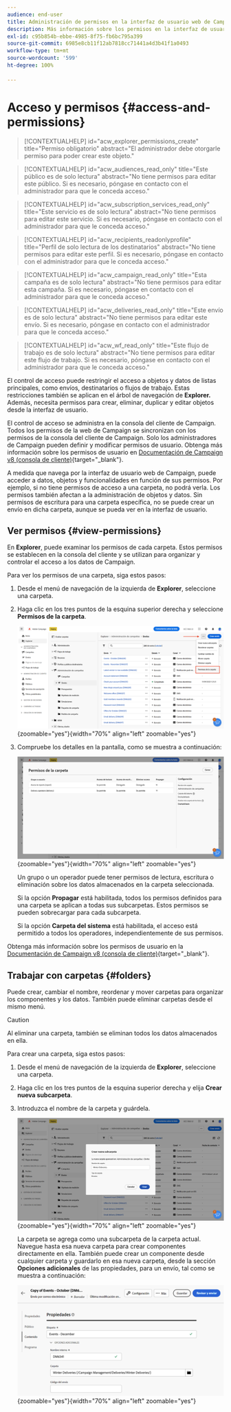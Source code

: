 ```yaml
---
audience: end-user
title: Administración de permisos en la interfaz de usuario web de Campaign
description: Más información sobre los permisos en la interfaz de usuario web de Campaign
exl-id: c95b854b-ebbe-4985-8f75-fb6bc795a399
source-git-commit: 6985e8cb11f12ab7818cc71441a4d3b41f1a0493
workflow-type: tm+mt
source-wordcount: '599'
ht-degree: 100%

---
```


# Acceso y permisos {#access-and-permissions}

>[!CONTEXTUALHELP]
>id="acw_explorer_permissions_create"
>title="Permiso obligatorio"
>abstract="El administrador debe otorgarle permiso para poder crear este objeto."

>[!CONTEXTUALHELP]
>id="acw_audiences_read_only"
>title="Este público es de solo lectura"
>abstract="No tiene permisos para editar este público. Si es necesario, póngase en contacto con el administrador para que le conceda acceso."

>[!CONTEXTUALHELP]
>id="acw_subscription_services_read_only"
>title="Este servicio es de solo lectura"
>abstract="No tiene permisos para editar este servicio. Si es necesario, póngase en contacto con el administrador para que le conceda acceso."

>[!CONTEXTUALHELP]
>id="acw_recipients_readonlyprofile"
>title="Perfil de solo lectura de los destinatarios"
>abstract="No tiene permisos para editar este perfil. Si es necesario, póngase en contacto con el administrador para que le conceda acceso."

>[!CONTEXTUALHELP]
>id="acw_campaign_read_only"
>title="Esta campaña es de solo lectura"
>abstract="No tiene permisos para editar esta campaña. Si es necesario, póngase en contacto con el administrador para que le conceda acceso."

>[!CONTEXTUALHELP]
>id="acw_deliveries_read_only"
>title="Este envío es de solo lectura"
>abstract="No tiene permisos para editar este envío. Si es necesario, póngase en contacto con el administrador para que le conceda acceso."


>[!CONTEXTUALHELP]
>id="acw_wf_read_only"
>title="Este flujo de trabajo es de solo lectura"
>abstract="No tiene permisos para editar este flujo de trabajo. Si es necesario, póngase en contacto con el administrador para que le conceda acceso."



El control de acceso puede restringir el acceso a objetos y datos de listas principales, como envíos, destinatarios o flujos de trabajo. Estas restricciones también se aplican en el árbol de navegación de **Explorer.** Además, necesita permisos para crear, eliminar, duplicar y editar objetos desde la interfaz de usuario.

El control de acceso se administra en la consola del cliente de Campaign. Todos los permisos de la web de Campaign se sincronizan con los permisos de la consola del cliente de Campaign. Solo los administradores de Campaign pueden definir y modificar permisos de usuario. Obtenga más información sobre los permisos de usuario en [Documentación de Campaign v8 (consola de cliente)](https://experienceleague.adobe.com/docs/campaign/campaign-v8/admin/permissions/gs-permissions.html?lang=es){target="_blank"}.

A medida que navega por la interfaz de usuario web de Campaign, puede acceder a datos, objetos y funcionalidades en función de sus permisos. Por ejemplo, si no tiene permisos de acceso a una carpeta, no podrá verla. Los permisos también afectan a la administración de objetos y datos. Sin permisos de escritura para una carpeta específica, no se puede crear un envío en dicha carpeta, aunque se pueda ver en la interfaz de usuario.

## Ver permisos {#view-permissions}

En **Explorer**, puede examinar los permisos de cada carpeta. Estos permisos se establecen en la consola del cliente y se utilizan para organizar y controlar el acceso a los datos de Campaign.

Para ver los permisos de una carpeta, siga estos pasos:

1. Desde el menú de navegación de la izquierda de **Explorer**, seleccione una carpeta.
1. Haga clic en los tres puntos de la esquina superior derecha y seleccione **Permisos de la carpeta**.

   ![](assets/permissions-view-menu.png){zoomable="yes"}{width="70%" align="left" zoomable="yes"}

1. Compruebe los detalles en la pantalla, como se muestra a continuación:

   ![](assets/permissions-view-screen.png){zoomable="yes"}{width="70%" align="left" zoomable="yes"}

   Un grupo o un operador puede tener permisos de lectura, escritura o eliminación sobre los datos almacenados en la carpeta seleccionada.

   Si la opción **Propagar** está habilitada, todos los permisos definidos para una carpeta se aplican a todas sus subcarpetas. Estos permisos se pueden sobrecargar para cada subcarpeta.

   Si la opción **Carpeta del sistema** está habilitada, el acceso está permitido a todos los operadores, independientemente de sus permisos.

Obtenga más información sobre los permisos de usuario en la [Documentación de Campaign v8 (consola de cliente)](https://experienceleague.adobe.com/docs/campaign/campaign-v8/admin/permissions/folder-permissions.html?lang=es){target="_blank"}.


## Trabajar con carpetas {#folders}

Puede crear, cambiar el nombre, reordenar y mover carpetas para organizar los componentes y los datos. También puede eliminar carpetas desde el mismo menú.

>[!CAUTION]
>
>Al eliminar una carpeta, también se eliminan todos los datos almacenados en ella.

Para crear una carpeta, siga estos pasos:

1. Desde el menú de navegación de la izquierda de **Explorer**, seleccione una carpeta.
1. Haga clic en los tres puntos de la esquina superior derecha y elija **Crear nueva subcarpeta**.
1. Introduzca el nombre de la carpeta y guárdela.

   ![](assets/create-new-subfolder.png){zoomable="yes"}{width="70%" align="left" zoomable="yes"}

   La carpeta se agrega como una subcarpeta de la carpeta actual. Navegue hasta esa nueva carpeta para crear componentes directamente en ella. También puede crear un componente desde cualquier carpeta y guardarlo en esa nueva carpeta, desde la sección **Opciones adicionales** de las propiedades, para un envío, tal como se muestra a continuación:

   ![](assets/delivery-properties-folder.png){zoomable="yes"}{width="70%" align="left" zoomable="yes"}
